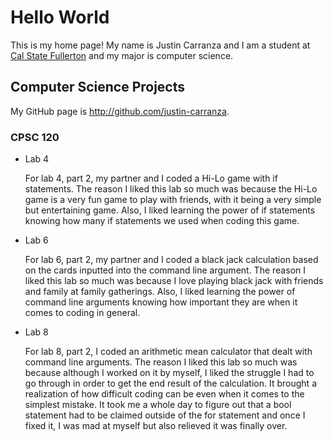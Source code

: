 # Hello World

This is my home page! My name is Justin Carranza and I am a student at [Cal State Fullerton](http://www.fullerton.edu/) and my major is computer science.

## Computer Science Projects

My GitHub page is http://github.com/justin-carranza.

### CPSC 120

* Lab 4

    For lab 4, part 2, my partner and I coded a Hi-Lo game with if statements. The reason I liked this lab so much was because the Hi-Lo game is a very fun game to play with friends, with it being a very simple but entertaining game. Also, I liked learning the power of if statements knowing how many if statements we used when coding this game.

* Lab 6

    For lab 6, part 2, my partner and I coded a black jack calculation based on the cards inputted into the command line argument. The reason I liked this lab so much was because I love playing black jack with friends and family at family gatherings. Also, I liked learning the power of command line arguments knowing how important they are when it comes to coding in general.

* Lab 8

    For lab 8, part 2, I coded an arithmetic mean calculator that dealt with command line arguments. The reason I liked this lab so much was because although I worked on it by myself, I liked the struggle I had to go through in order to get the end result of the calculation. It brought a realization of how difficult coding can be even when it comes to the simplest mistake. It took me a whole day to figure out that a bool statement had to be claimed outside of the for statement and once I fixed it, I was mad at myself but also relieved it was finally over.